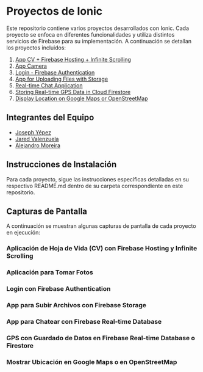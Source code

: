 # Proyectos de Ionic

Este repositorio contiene varios proyectos desarrollados con Ionic. Cada proyecto se enfoca en diferentes funcionalidades y utiliza distintos servicios de Firebase para su implementación. A continuación se detallan los proyectos incluidos:

1. [App CV + Firebase Hosting + Infinite Scrolling](URL_Aplicacion_CV)
2. [App Camera](URL_App_Camera)
3. [Login - Firebase Authentication](URL_Login_Firebase)
4. [App for Uploading Files with Storage](URL_App_Upload)
5. [Real-time Chat Application](https://github.com/JosephYM07/Chat_Ionic.git)
6. [Storing Real-time GPS Data in Cloud Firestore](URL_Realtime_GPS)
7. [Display Location on Google Maps or OpenStreetMap](URL_Display_Location)

## Integrantes del Equipo

- [Joseph Yépez](https://github.com/JosephYM07)
- [Jared Valenzuela](https://github.com/JaredVS777)
- [Alejandro Moreira](https://github.com/Alejandro-Moreira)

## Instrucciones de Instalación

Para cada proyecto, sigue las instrucciones específicas detalladas en su respectivo README.md dentro de su carpeta correspondiente en este repositorio.

## Capturas de Pantalla

A continuación se muestran algunas capturas de pantalla de cada proyecto en ejecución:

### Aplicación de Hoja de Vida (CV) con Firebase Hosting y Infinite Scrolling

### Aplicación para Tomar Fotos

### Login con Firebase Authentication

### App para Subir Archivos con Firebase Storage

### App para Chatear con Firebase Real-time Database

### GPS con Guardado de Datos en Firebase Real-time Database o Firestore

### Mostrar Ubicación en Google Maps o en OpenStreetMap
